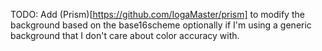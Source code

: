 TODO: Add (Prism)[https://github.com/IogaMaster/prism] to modify the
background based on the base16scheme optionally if I'm using a generic
background that I don't care about color accuracy with.


